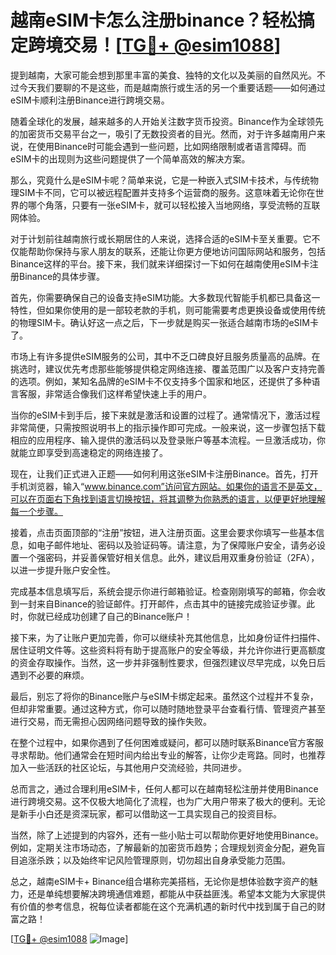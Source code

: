 # 越南eSIM卡怎么注册binance？轻松搞定跨境交易！[[TG💪+ @esim1088](https://t.me/s/esim1088)]

提到越南，大家可能会想到那里丰富的美食、独特的文化以及美丽的自然风光。不过今天我们要聊的不是这些，而是越南旅行或生活的另一个重要话题——如何通过eSIM卡顺利注册Binance进行跨境交易。

随着全球化的发展，越来越多的人开始关注数字货币投资。Binance作为全球领先的加密货币交易平台之一，吸引了无数投资者的目光。然而，对于许多越南用户来说，在使用Binance时可能会遇到一些问题，比如网络限制或者语言障碍。而eSIM卡的出现则为这些问题提供了一个简单高效的解决方案。

那么，究竟什么是eSIM卡呢？简单来说，它是一种嵌入式SIM卡技术，与传统物理SIM卡不同，它可以被远程配置并支持多个运营商的服务。这意味着无论你在世界的哪个角落，只要有一张eSIM卡，就可以轻松接入当地网络，享受流畅的互联网体验。

对于计划前往越南旅行或长期居住的人来说，选择合适的eSIM卡至关重要。它不仅能帮助你保持与家人朋友的联系，还能让你更方便地访问国际网站和服务，包括Binance这样的平台。接下来，我们就来详细探讨一下如何在越南使用eSIM卡注册Binance的具体步骤。

首先，你需要确保自己的设备支持eSIM功能。大多数现代智能手机都已具备这一特性，但如果你使用的是一部较老款的手机，则可能需要考虑更换设备或使用传统的物理SIM卡。确认好这一点之后，下一步就是购买一张适合越南市场的eSIM卡了。

市场上有许多提供eSIM服务的公司，其中不乏口碑良好且服务质量高的品牌。在挑选时，建议优先考虑那些能够提供稳定网络连接、覆盖范围广以及客户支持完善的选项。例如，某知名品牌的eSIM卡不仅支持多个国家和地区，还提供了多种语言客服，非常适合像我们这样希望快速上手的用户。

当你的eSIM卡到手后，接下来就是激活和设置的过程了。通常情况下，激活过程非常简便，只需按照说明书上的指示操作即可完成。一般来说，这一步骤包括下载相应的应用程序、输入提供的激活码以及登录账户等基本流程。一旦激活成功，你就能立即享受到高速稳定的网络连接了。

现在，让我们正式进入正题——如何利用这张eSIM卡注册Binance。首先，打开手机浏览器，输入“www.binance.com”访问官方网站。如果你的语言不是英文，可以在页面右下角找到语言切换按钮，将其调整为你熟悉的语言，以便更好地理解每一个步骤。

接着，点击页面顶部的“注册”按钮，进入注册页面。这里会要求你填写一些基本信息，如电子邮件地址、密码以及验证码等。请注意，为了保障账户安全，请务必设置一个强密码，并妥善保管好相关信息。此外，建议启用双重身份验证（2FA），以进一步提升账户安全性。

完成基本信息填写后，系统会提示你进行邮箱验证。检查刚刚填写的邮箱，你会收到一封来自Binance的验证邮件。打开邮件，点击其中的链接完成验证步骤。此时，你就已经成功创建了自己的Binance账户！

接下来，为了让账户更加完善，你可以继续补充其他信息，比如身份证件扫描件、居住证明文件等。这些资料将有助于提高账户的安全等级，并允许你进行更高额度的资金存取操作。当然，这一步并非强制性要求，但强烈建议尽早完成，以免日后遇到不必要的麻烦。

最后，别忘了将你的Binance账户与eSIM卡绑定起来。虽然这个过程并不复杂，但却非常重要。通过这种方式，你可以随时随地登录平台查看行情、管理资产甚至进行交易，而无需担心因网络问题导致的操作失败。

在整个过程中，如果你遇到了任何困难或疑问，都可以随时联系Binance官方客服寻求帮助。他们通常会在短时间内给出专业的解答，让你少走弯路。同时，也推荐加入一些活跃的社区论坛，与其他用户交流经验，共同进步。

总而言之，通过合理利用eSIM卡，任何人都可以在越南轻松注册并使用Binance进行跨境交易。这不仅极大地简化了流程，也为广大用户带来了极大的便利。无论是新手小白还是资深玩家，都可以借助这一工具实现自己的投资目标。

当然，除了上述提到的内容外，还有一些小贴士可以帮助你更好地使用Binance。例如，定期关注市场动态，了解最新的加密货币趋势；合理规划资金分配，避免盲目追涨杀跌；以及始终牢记风险管理原则，切勿超出自身承受能力范围。

总之，越南eSIM卡+ Binance组合堪称完美搭档，无论你是想体验数字资产的魅力，还是单纯想要解决跨境通信难题，都能从中获益匪浅。希望本文能为大家提供有价值的参考信息，祝每位读者都能在这个充满机遇的新时代中找到属于自己的财富之路！

[[TG💪+ @esim1088](https://t.me/s/esim1088) ![Image](https://i.postimg.cc/4NQfJmqS/Snipaste-2025-05-13-00-14-12.png)]